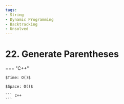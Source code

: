 ```yaml
---
tags:
- String
- Dynamic Programming
- Backtracking
- Unsolved
---
```



# 22. Generate Parentheses

=== "C++"

    $Time: O()$

    $Space: O()$

    ``` c++
    ```